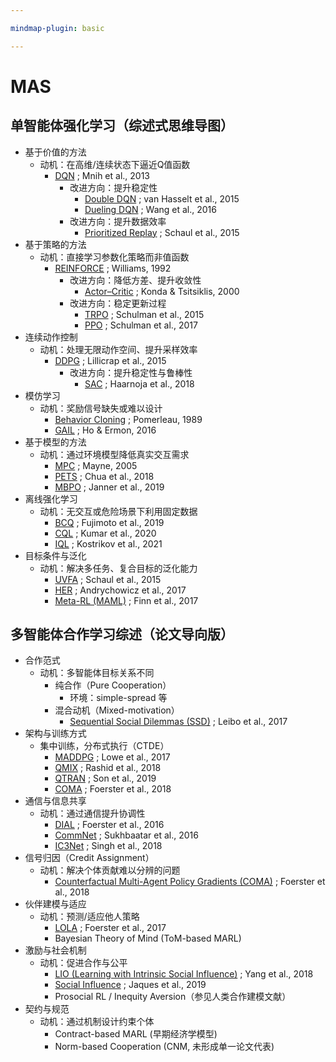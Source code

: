 ```yaml
---

mindmap-plugin: basic

---
```


# MAS

## 单智能体强化学习（综述式思维导图）
- 基于价值的方法
    - 动机：在高维/连续状态下逼近Q值函数
        - [DQN](https://arxiv.org/abs/1312.5602) ; Mnih et al., 2013
            - 改进方向：提升稳定性
                - [Double DQN](https://arxiv.org/abs/1509.06461) ; van Hasselt et al., 2015
                - [Dueling DQN](https://arxiv.org/abs/1511.06581) ; Wang et al., 2016
            - 改进方向：提升数据效率
                - [Prioritized Replay](https://arxiv.org/abs/1511.05952) ; Schaul et al., 2015
- 基于策略的方法
    - 动机：直接学习参数化策略而非值函数
        - [REINFORCE](https://link.springer.com/article/10.1007/BF00992696) ; Williams, 1992
            - 改进方向：降低方差、提升收敛性
                - [Actor–Critic](https://papers.nips.cc/paper_files/paper/2000/hash/091d584fced301b442654dd8c23b3fc9-Abstract.html) ; Konda & Tsitsiklis, 2000
            - 改进方向：稳定更新过程
                - [TRPO](https://arxiv.org/abs/1502.05477) ; Schulman et al., 2015
                - [PPO](https://arxiv.org/abs/1707.06347) ; Schulman et al., 2017
- 连续动作控制
    - 动机：处理无限动作空间、提升采样效率
        - [DDPG](https://arxiv.org/abs/1509.02971) ; Lillicrap et al., 2015
            - 改进方向：提升稳定性与鲁棒性
                - [SAC](https://arxiv.org/abs/1801.01290) ; Haarnoja et al., 2018
- 模仿学习
    - 动机：奖励信号缺失或难以设计
        - [Behavior Cloning](https://dl.acm.org/doi/10.1145/97243.97245) ; Pomerleau, 1989
        - [GAIL](https://arxiv.org/abs/1606.03476) ; Ho & Ermon, 2016
- 基于模型的方法
    - 动机：通过环境模型降低真实交互需求
        - [MPC](https://www.sciencedirect.com/science/article/pii/S0005109804002766) ; Mayne, 2005
        - [PETS](https://arxiv.org/abs/1805.12114) ; Chua et al., 2018
        - [MBPO](https://arxiv.org/abs/1906.08253) ; Janner et al., 2019
- 离线强化学习
    - 动机：无交互或危险场景下利用固定数据
        - [BCQ](https://arxiv.org/abs/1812.02900) ; Fujimoto et al., 2019
        - [CQL](https://arxiv.org/abs/2006.04779) ; Kumar et al., 2020
        - [IQL](https://arxiv.org/abs/2110.06169) ; Kostrikov et al., 2021
- 目标条件与泛化
    - 动机：解决多任务、复合目标的泛化能力
        - [UVFA](https://arxiv.org/abs/1802.09464) ; Schaul et al., 2015
        - [HER](https://arxiv.org/abs/1707.01495) ; Andrychowicz et al., 2017
        - [Meta-RL (MAML)](https://arxiv.org/abs/1703.03400) ; Finn et al., 2017

## 多智能体合作学习综述（论文导向版）
- 合作范式
    - 动机：多智能体目标关系不同
        - 纯合作（Pure Cooperation）
            - 环境：simple-spread 等
        - 混合动机（Mixed-motivation）
            - [Sequential Social Dilemmas (SSD)](https://arxiv.org/abs/1702.03037) ; Leibo et al., 2017
- 架构与训练方式
    - 集中训练，分布式执行（CTDE）
        - [MADDPG](https://arxiv.org/abs/1706.02275) ; Lowe et al., 2017
        - [QMIX](https://arxiv.org/abs/1803.11485) ; Rashid et al., 2018
        - [QTRAN](https://arxiv.org/abs/1905.05408) ; Son et al., 2019
        - [COMA](https://arxiv.org/abs/1705.08926) ; Foerster et al., 2018
- 通信与信息共享
    - 动机：通过通信提升协调性
        - [DIAL](https://arxiv.org/abs/1605.06676) ; Foerster et al., 2016
        - [CommNet](https://arxiv.org/abs/1605.07736) ; Sukhbaatar et al., 2016
        - [IC3Net](https://arxiv.org/abs/1810.03916) ; Singh et al., 2018
- 信号归因（Credit Assignment）
    - 动机：解决个体贡献难以分辨的问题
        - [Counterfactual Multi-Agent Policy Gradients (COMA)](https://arxiv.org/abs/1705.08926) ; Foerster et al., 2018
- 伙伴建模与适应
    - 动机：预测/适应他人策略
        - [LOLA](https://arxiv.org/abs/1709.04326) ; Foerster et al., 2017
        - Bayesian Theory of Mind (ToM-based MARL)
- 激励与社会机制
    - 动机：促进合作与公平
        - [LIO (Learning with Intrinsic Social Influence)](https://arxiv.org/abs/1810.08647) ; Yang et al., 2018
        - [Social Influence](https://arxiv.org/abs/1810.08647) ; Jaques et al., 2019
        - Prosocial RL / Inequity Aversion（参见人类合作建模文献）
- 契约与规范
    - 动机：通过机制设计约束个体
        - Contract-based MARL (早期经济学模型)
        - Norm-based Cooperation (CNM, 未形成单一论文代表)